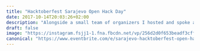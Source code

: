 ```yaml
---
title: "Hacktoberfest Sarajevo Open Hack Day"
date: 2017-10-14T20:03:26+02:00
description: "Alongside a small team of organizers I hosted and spoke at the first ever Hacktoberfest event in Sarajevo."
draft: false
image: "https://instagram.fsjj1-1.fna.fbcdn.net/vp/256d2d0f653beadf3cff2d92105a66c0/5C4AD68E/t51.2885-15/sh0.08/e35/s640x640/22639182_134480083969573_9067056014922088448_n.jpg"
canonical: "https://www.eventbrite.com/e/sarajevo-hacktoberfest-open-hack-day-tickets-38531980190?aff=es2#"
---
```

